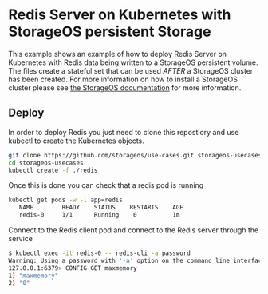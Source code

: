 # Redis Server on Kubernetes with StorageOS persistent Storage

This example shows an example of how to deploy Redis Server on Kubernetes with
Redis data being written to a StorageOS persistent volume. The files create a
stateful set that can be used *AFTER* a StorageOS cluster has been created. For
more information on how to install a StorageOS cluster please see
[the StorageOS documentation](https://docs.storageos.com/docs/introduction/quickstart)
for more information.

## Deploy

In order to deploy Redis you just need to clone this repostiory and use
kubectl to create the Kubernetes objects. 

```bash
git clone https://github.com/storageos/use-cases.git storageos-usecases
cd storageos-usecases
kubectl create -f ./redis
```
Once this is done you can check that a redis pod is running

```bash
kubectl get pods -w -l app=redis
   NAME        READY    STATUS    RESTARTS    AGE
   redis-0     1/1      Running    0          1m
```
Connect to the Redis client pod and connect to the Redis server through the
service
```bash
$ kubectl exec -it redis-0 -- redis-cli -a password
Warning: Using a password with '-a' option on the command line interface may not be safe.
127.0.0.1:6379> CONFIG GET maxmemory
1) "maxmemory"
2) "0"
```
